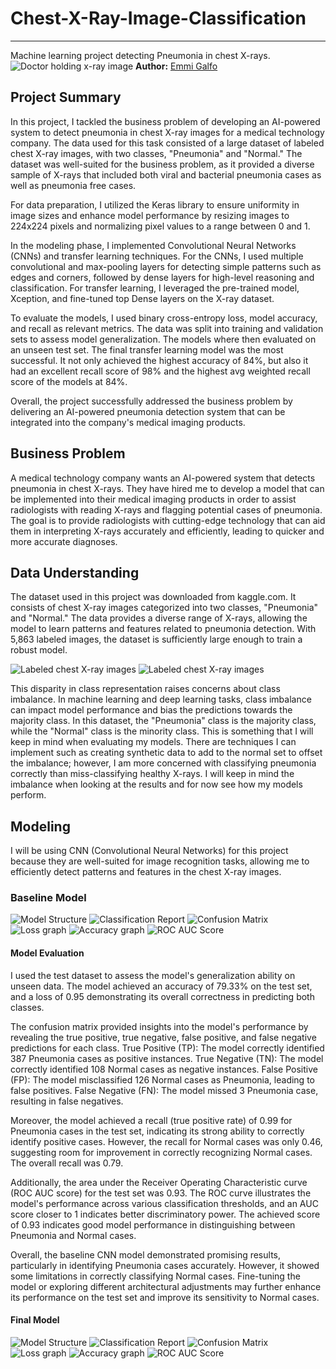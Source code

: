 # Chest-X-Ray-Image-Classification
***
Machine learning project detecting Pneumonia in chest X-rays. 
![Doctor holding x-ray image](photos/Doctor-holding-image-of-chest-xray.jpg)
**Author:** [Emmi Galfo](mailto:emmi.galfo@gmail.com)

## Project Summary
In this project, I tackled the business problem of developing an AI-powered system to detect pneumonia in chest X-ray images for a medical technology company. The data used for this task consisted of a large dataset of labeled chest X-ray images, with two classes, "Pneumonia" and "Normal." The dataset was well-suited for the business problem, as it provided a diverse sample of X-rays that included both viral and bacterial pneumonia cases as well as pneumonia free cases.

For data preparation, I utilized the Keras library to ensure uniformity in image sizes and enhance model performance by resizing images to 224x224 pixels and normalizing pixel values to a range between 0 and 1. 

In the modeling phase, I implemented Convolutional Neural Networks (CNNs) and transfer learning techniques. For the CNNs, I used multiple convolutional and max-pooling layers for detecting simple patterns such as edges and corners, followed by dense layers for high-level reasoning and classification. For transfer learning, I leveraged the pre-trained model, Xception, and fine-tuned top Dense layers on the X-ray dataset. 

To evaluate the models, I used binary cross-entropy loss, model accuracy, and recall as relevant metrics. The data was split into training and validation sets to assess model generalization. The models where then evaluated on an unseen test set. The final transfer learning model was the most successful. It not only achieved the highest accuracy of 84%, but also it had an excellent recall score of 98% and the highest avg weighted recall score of the models at 84%. 

Overall, the project successfully addressed the business problem by delivering an AI-powered pneumonia detection system that can be integrated into the company's medical imaging products. 

## Business Problem
A medical technology company wants an AI-powered system that detects pneumonia in chest X-rays. They have hired me to develop a model that can be implemented into their medical imaging products in order to assist radiologists with reading X-rays and flagging potential cases of pneumonia. The goal is to provide radiologists with cutting-edge technology that can aid them in interpreting X-rays accurately and efficiently, leading to quicker and more accurate diagnoses.

## Data Understanding
The dataset used in this project was downloaded from kaggle.com. It consists of chest X-ray images categorized into two classes, "Pneumonia" and "Normal." The data provides a diverse range of X-rays, allowing the model to learn patterns and features related to pneumonia detection. With 5,863 labeled images, the dataset is sufficiently large enough to train a robust model.

![Labeled chest X-ray images](photos/Sample_labeled_images.png)
![Labeled chest X-ray images](photos/Class-distribution-table.png)

This disparity in class representation raises concerns about class imbalance. In machine learning and deep learning tasks, class imbalance can impact model performance and bias the predictions towards the majority class. In this dataset, the "Pneumonia" class is the majority class, while the "Normal" class is the minority class. This is something that I will keep in mind when evaluating my models. There are techniques I can implement such as creating synthetic data to add to the normal set to offset the imbalance; however, I am more concerned with classifying pneumonia correctly than miss-classifying healthy X-rays. I will keep in mind the imbalance when looking at the results and for now see how my models perform. 

## Modeling
I will be using CNN (Convolutional Neural Networks) for this project because they are well-suited for image recognition tasks, allowing me to efficiently detect patterns and features in the chest X-ray images.

### Baseline Model
![Model Structure](photos/model_1_structure.png)
![Classification Report](photos/model_1_cr.png)
![Confusion Matrix](photos/model_1_cm.png)
![Loss graph](photos/model_1_loss.png)
![Accuracy graph](photos/model_1_accuracy.png)
![ROC AUC Score](photos/model_1_ROC.png)

#### Model Evaluation

I used the test dataset to assess the model's generalization ability on unseen data. The model achieved an accuracy of 79.33% on the test set, and a loss of 0.95 demonstrating its overall correctness in predicting both classes.

The confusion matrix provided insights into the model's performance by revealing the true positive, true negative, false positive, and false negative predictions for each class. 
True Positive (TP): The model correctly identified 387 Pneumonia cases as positive instances.
True Negative (TN): The model correctly identified 108 Normal cases as negative instances.
False Positive (FP): The model misclassified 126 Normal cases as Pneumonia, leading to false positives.
False Negative (FN): The model missed 3 Pneumonia case, resulting in false negatives.

Moreover, the model achieved a recall (true positive rate) of 0.99 for Pneumonia cases in the test set, indicating its strong ability to correctly identify positive cases. However, the recall for Normal cases was only 0.46, suggesting room for improvement in correctly recognizing Normal cases. The overall recall was 0.79.

Additionally, the area under the Receiver Operating Characteristic curve (ROC AUC score) for the test set was 0.93. The ROC curve illustrates the model's performance across various classification thresholds, and an AUC score closer to 1 indicates better discriminatory power. The achieved score of 0.93 indicates good model performance in distinguishing between Pneumonia and Normal cases. 

Overall, the baseline CNN model demonstrated promising results, particularly in identifying Pneumonia cases accurately. However, it showed some limitations in correctly classifying Normal cases. Fine-tuning the model or exploring different architectural adjustments may further enhance its performance on the test set and improve its sensitivity to Normal cases.

#### Final Model
![Model Structure](photos/model_5_structure.png)
![Classification Report](photos/model_5_cr.png)
![Confusion Matrix](photos/model_5_cm.png)
![Loss graph](photos/model_5_loss.png)
![Accuracy graph](photos/model_5_accuracy.png)
![ROC AUC Score](photos/model_5_ROC.png)
